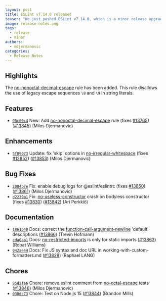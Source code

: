 ```yaml
---
layout: post
title: ESLint v7.14.0 released
teaser: "We just pushed ESLint v7.14.0, which is a minor release upgrade of ESLint. This release adds some new features and fixes several bugs found in the previous release."
image: release-notes.png
tags:
  - release
  - minor
authors:
  - mdjermanovic
categories:
  - Release Notes
---
```


## Highlights

The [no-nonoctal-decimal-escape](/docs/rules/no-nonoctal-decimal-escape) rule has been added. This rule disallows the use of legacy escape sequences `\8` and `\9` in string literals.







## Features


* [`98c00c4`](https://github.com/eslint/eslint/commit/98c00c41d2aecb3a990393d430694f4ce6b47de5) New: Add [no-nonoctal-decimal-escape](/docs/rules/no-nonoctal-decimal-escape) rule (fixes [#13765](https://github.com/eslint/eslint/issues/13765)) ([#13845](https://github.com/eslint/eslint/issues/13845)) (Milos Djermanovic)




## Enhancements


* [`5f09073`](https://github.com/eslint/eslint/commit/5f0907399a9666dec78c74384c8969c01483c30e) Update: fix 'skip' options in [no-irregular-whitespace](/docs/rules/no-irregular-whitespace) (fixes [#13852](https://github.com/eslint/eslint/issues/13852)) ([#13853](https://github.com/eslint/eslint/issues/13853)) (Milos Djermanovic)




## Bug Fixes


* [`2004b7e`](https://github.com/eslint/eslint/commit/2004b7ecd3db0d4e7376cc3344246f7b9ada5801) Fix: enable debug logs for @eslint/eslintrc (fixes [#13850](https://github.com/eslint/eslint/issues/13850)) ([#13861](https://github.com/eslint/eslint/issues/13861)) (Milos Djermanovic)
* [`d2239a1`](https://github.com/eslint/eslint/commit/d2239a1fdec452e24ede04e990d16d42516fa538) Fix: [no-useless-constructor](/docs/rules/no-useless-constructor) crash on bodyless constructor (fixes [#13830](https://github.com/eslint/eslint/issues/13830)) ([#13842](https://github.com/eslint/eslint/issues/13842)) (Ari Perkkiö)




## Documentation


* [`1861b40`](https://github.com/eslint/eslint/commit/1861b4086f1018f43ab19744d866d5da986c500d) Docs: correct the [function-call-argument-newline](/docs/rules/function-call-argument-newline) 'default' descriptions ([#13866](https://github.com/eslint/eslint/issues/13866)) (Trevin Hofmann)
* [`eda0aa1`](https://github.com/eslint/eslint/commit/eda0aa18498dd85eb618873e8e0f4ac97032cfca) Docs: [no-restricted-imports](/docs/rules/no-restricted-imports) is only for static imports ([#13863](https://github.com/eslint/eslint/issues/13863)) (Robat Williams)
* [`042ae44`](https://github.com/eslint/eslint/commit/042ae44682a8a6c5037d920689124e2304056dd8) Docs: Fix JS syntax and doc URL in working-with-custom-formatters.md ([#13828](https://github.com/eslint/eslint/issues/13828)) (Raphael LANG)








## Chores


* [`95d2fe6`](https://github.com/eslint/eslint/commit/95d2fe6057498fc1cc2193d28c8c2d1593224b33) Chore: remove eslint comment from [no-octal-escape](/docs/rules/no-octal-escape) tests ([#13846](https://github.com/eslint/eslint/issues/13846)) (Milos Djermanovic)
* [`038dc73`](https://github.com/eslint/eslint/commit/038dc73c99ae68eae2035ef303f3a947053c8f05) Chore: Test on Node.js 15 ([#13844](https://github.com/eslint/eslint/issues/13844)) (Brandon Mills)


